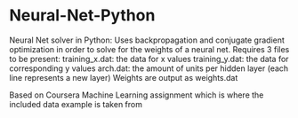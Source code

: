 # Neural-Net-Python
Neural Net solver in Python:
Uses backpropagation and conjugate gradient optimization in order to solve for the weights of a neural net. 
Requires 3 files to be present:
  training_x.dat: the data for x values
  training_y.dat: the data for corresponding y values
  arch.dat: the amount of units per hidden layer (each line represents a new layer)
Weights are output as weights.dat

Based on Coursera Machine Learning assignment which is where the included data example is taken from 
